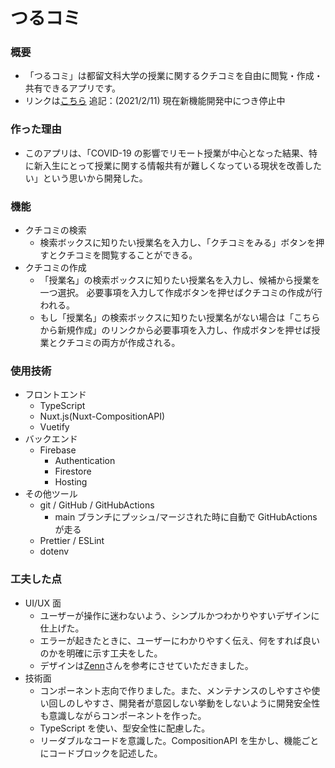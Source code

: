 # つるコミ

### 概要

- 「つるコミ」は都留文科大学の授業に関するクチコミを自由に閲覧・作成・共有できるアプリです。
- リンクは[こちら](https://tsuruuniv-kuchikomi.web.app/) 追記：(2021/2/11) 現在新機能開発中につき停止中

### 作った理由

- このアプリは、「COVID-19 の影響でリモート授業が中心となった結果、特に新入生にとって授業に関する情報共有が難しくなっている現状を改善したい」という思いから開発した。

### 機能

- クチコミの検索
  - 検索ボックスに知りたい授業名を入力し、「クチコミをみる」ボタンを押すとクチコミを閲覧することができる。
- クチコミの作成
  - 「授業名」の検索ボックスに知りたい授業名を入力し、候補から授業を一つ選択。
    必要事項を入力して作成ボタンを押せばクチコミの作成が行われる。
  - もし「授業名」の検索ボックスに知りたい授業名がない場合は「こちらから新規作成」のリンクから必要事項を入力し、作成ボタンを押せば授業とクチコミの両方が作成される。

### 使用技術

- フロントエンド
  - TypeScript
  - Nuxt.js(Nuxt-CompositionAPI)
  - Vuetify
- バックエンド
  - Firebase
    - Authentication
    - Firestore
    - Hosting
- その他ツール
  - git / GitHub / GitHubActions
    - main ブランチにプッシュ/マージされた時に自動で GitHubActions が走る
  - Prettier / ESLint
  - dotenv

### 工夫した点

- UI/UX 面
  - ユーザーが操作に迷わないよう、シンプルかつわかりやすいデザインに仕上げた。
  - エラーが起きたときに、ユーザーにわかりやすく伝え、何をすれば良いのかを明確に示す工夫をした。
  - デザインは[Zenn](https://zenn.dev/)さんを参考にさせていただきました。
- 技術面
  - コンポーネント志向で作りました。また、メンテナンスのしやすさや使い回しのしやすさ、開発者が意図しない挙動をしないように開発安全性も意識しながらコンポーネントを作った。
  - TypeScript を使い、型安全性に配慮した。
  - リーダブルなコードを意識した。CompositionAPI を生かし、機能ごとにコードブロックを記述した。
